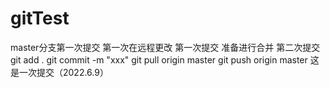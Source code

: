 # gitTest
master分支第一次提交
第一次在远程更改
第一次提交
准备进行合并
第二次提交
git add .
git commit -m "xxx"
git pull origin master
git push origin master
这是一次提交（2022.6.9）